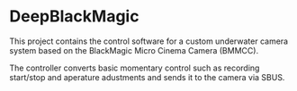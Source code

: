 # DeepBlackMagic

This project contains the control software for a custom underwater camera system based on the BlackMagic Micro Cinema Camera (BMMCC).

The controller converts basic momentary control such as recording start/stop and aperature adustments and sends it to the camera via SBUS.
